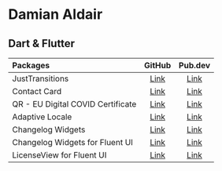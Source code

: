 # Damian Aldair

## Dart & Flutter

| Packages                          |              GitHub                             |             Pub.dev                             |
| :-------------------------------- | :---------------------------------------------: | :---------------------------------------------: |
| JustTransitions                   | [Link][just_transitions__github]                | [Link][just_transitions__pubdev]                |
| Contact Card                      | [Link][contact_card__github]                    | [Link][contact_card__pubdev]                    |
| QR - EU Digital COVID Certificate | [Link][qr_eu_digital_covid_certificate__github] | [Link][qr_eu_digital_covid_certificate__pubdev] |
| Adaptive Locale                   | [Link][adaptive_locale__github]                 | [Link][adaptive_locale__pubdev]                 |
| Changelog Widgets                 | [Link][changelog_widgets__github]               | [Link][changelog_widgets__pubdev]               |
| Changelog Widgets for Fluent UI   | [Link][changelog_widgets_fluent_ui__github]     | [Link][changelog_widgets_fluent_ui__pubdev]     |
| LicenseView for Fluent UI         | [Link][license_view_fluent_ui__github]          | [Link][license_view_fluent_ui__pubdev]          |

[just_transitions__github]: https://github.com/DamianAldair/just_transitions
[just_transitions__pubdev]: https://pub.dev/packages/just_transitions
[contact_card__github]: https://github.com/DamianAldair/contact_card
[contact_card__pubdev]: https://pub.dev/packages/contact_card
[qr_eu_digital_covid_certificate__github]: https://github.com/DamianAldair/qr_eu_digital_covid_certificate
[qr_eu_digital_covid_certificate__pubdev]: https://pub.dev/packages/qr_eu_digital_covid_certificate
[adaptive_locale__github]: https://github.com/DamianAldair/adaptive_locale
[adaptive_locale__pubdev]: https://pub.dev/packages/adaptive_locale
[changelog_widgets__github]: https://github.com/DamianAldair/changelog_widgets
[changelog_widgets__pubdev]: https://pub.dev/packages/changelog_widgets
[changelog_widgets_fluent_ui__github]: https://github.com/DamianAldair/changelog_widgets_fluent_ui
[changelog_widgets_fluent_ui__pubdev]: https://pub.dev/packages/changelog_widgets_fluent_ui
[license_view_fluent_ui__github]: https://github.com/DamianAldair/license_view_fluent_ui
[license_view_fluent_ui__pubdev]: https://pub.dev/packages/license_view_fluent_ui